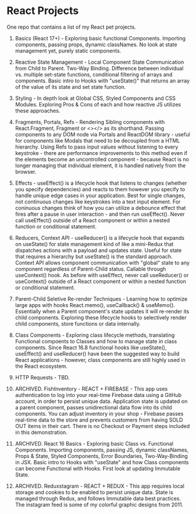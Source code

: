 # React Projects
One repo that contains a list of my React pet projects.

1. Basics (React 17+) - Exploring basic functional Components. Importing components, passing props, dynamic classNames. No look at state management yet, purely static components.

2. Reactive State Management - Local Component State Communication from Child to Parent. Two-Way Binding. Difference between individual vs. multiple set-state functions, conditional filtering of arrays and components. Basic intro to Hooks with "useState()" that returns an array of the value of its state and set state function.

3. Styling - In depth look at Global CSS, Styled Components and CSS Modules. Exploring Pros & Cons of each and how reactive JS utilizes these approaches.

4. Fragments, Portals, Refs - Rendering Sibling components with React.Fragment, Fragment or <></> as its shorthand. Passing components to any DOM node via Portals and ReactDOM library - useful for components like Modals that need to be decoupled from a HTML hierarchy. Using Refs to pass input values without listening to every keystroke - there are performance improvements to this method even if the elements become an uncontrolled component - because React is no longer managing that individual element, it is handled natively from the browser.

5. Effects - useEffect() is a lifecycle hook that listens to changes (whether you specify dependencies) and reacts to them however you specify to handle unique edge cases in your application. Best for single changes, not continuous changes like keystrokes into a text input element. For coninuous changes think of how you can utilize a debounce effect that fires after a pause in user interaction - and then run useEffect(). Never call useEffect() outside of a React component or within a nested function or conditional statement.

6. Reducers, Context API - useReducer() is a lifecycle hook that expands on useState() for state management kind of like a mini-Redux that dispatches actions with a payload and updates state. Useful for state that requires a hierarchy but useState() is the standard approach. Context API allows component communication with "global" state to any component regardless of Parent-Child status. Callable through useContext() hook. As before with useEffect, never call useReducer() or useContext() outside of a React component or within a nested function or conditional statement.

7. Parent-Child Seletive Re-render Techniques - Learning how to optimize large apps with hooks React.memo(), useCallback() & useMemo(). Essentially when a Parent component's state updates it will re-render its child components. Exploring these lifecycle hooks to selectively render child components, store functions or data internally.

8. Class Components - Exploring class lifecycle methods, translating Functional compoents to Classes and how to manage state in class components. Since React 16.8 functional hooks like useState(), useEffect() and useReducer() have been the suggested way to build React applications - however, class components are still highly used in the React ecosystem.

9. HTTP Requests - TBD.

10. ARCHIVED. FishInventory - REACT + FIREBASE - This app uses authentication to log into your real-time Firebase data using a GitHub account, in order to persist unique data. Application state is updated on a parent component, passes unidirectional data flow into its child components. You can adjust inventory in your shop - Firebase passes real-time data to the store and prevents customers from having SOLD OUT items in their cart. There is no Checkout or Payment steps included in this demonstration.

11. ARCHIVED. React 16 Basics - Exploring basic Class vs. Functional Components. Importing components, passing JS, dynamic classNames, Props & State, Styled Components, Error Boundaries, Two-Way-Binding in JSX. Basic intro to Hooks with "useState" and how Class components can become Functional with Hooks. First look at updating Immutable State.

12. ARCHIVED. Reduxstagram - REACT + REDUX - This app requires local storage and cookies to be enabled to persist unique data. State is managed through Redux, and follows Immutable data best practices. The instagram feed is some of my colorful graphic designs from 2011.